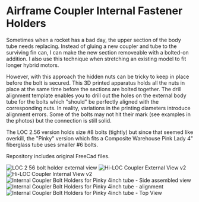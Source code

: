 # Airframe Coupler Internal Fastener Holders


Sometimes when a rocket has a bad day, the upper section of the body tube needs replacing. Instead of gluing a new coupler and tube to the surviving fin can, I can make the new section removeable with a bolted-on addition. I also use this technique when stretching an existing model to fit longer hybrid motors.

However, with this approach the hidden nuts can be tricky to keep in place before the bolt is secured. This 3D printed apparatus holds all the nuts in place at the same time before the sections are bolted together. The drill alignment template enables you to drill out the holes on the external body tube for the bolts which "should" be perfectly aligned with the corresponding nuts. In reality, variations in the printing diameters introduce alignment errors. Some of the bolts may not hit their mark (see examples in the photos) but the connection is still solid.

The LOC 2.56 version holds size #8 bolts (tightly) but since that seemed like overkill, the "Pinky" version which fits a Composite Warehouse Pink Lady 4" fiberglass tube uses smaller #6 bolts.

Repository includes original FreeCad files. 


![LOC 2 56 bolt holder external view](https://github.com/user-attachments/assets/774a83b4-469f-4f39-a0fc-57d076a6102b)
![Hi-LOC Coupler External View v2](https://github.com/user-attachments/assets/d43a09b7-3dca-4452-83d3-d3c3a92fb6db)
![Hi-LOC Coupler Internal View v2](https://github.com/user-attachments/assets/9af4944e-40a4-4328-8c91-5f1ab8d593c7)
![Internal Coupler Bolt Holders for Pinky 4inch tube - Side assembled view](https://github.com/user-attachments/assets/a519e2f9-fca0-43d7-9d27-d786d840e50b)
![Internal Coupler Bolt Holders for Pinky 4inch tube - alignment](https://github.com/user-attachments/assets/9834cba7-6e41-4e4d-b1a0-3beff9d38b4b)
![Internal Coupler Bolt Holders for Pinky 4inch tube - Top View](https://github.com/user-attachments/assets/abb681d0-3793-4c91-917a-b36f8ea47bd3)

